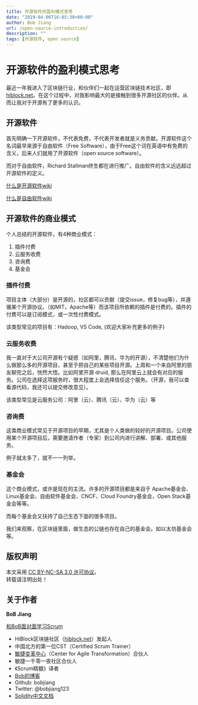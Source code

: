```yaml
---
title: 开源软件的盈利模式思考
date: "2019-04-06T16:05:38+08:00"
author: Bob Jiang
url: /open-source-introduction/
description: ""
tags: [开源软件, open source]
---
```


# 开源软件的盈利模式思考

最近一年我进入了区块链行业，和伙伴们一起在运营区块链技术社区，即 [hiblock.net](http://hiblock.net)。在这个过程中，对我影响最大的是接触到很多开源社区的伙伴。从而让我对于开源有了更多的认识。

## 开源软件
首先明确一下开源软件，不代表免费，不代表开发者就是义务贡献。开源软件这个名词最早来源于自由软件（Free Software），由于Free这个词在英语中有免费的含义，后来人们就用了开源软件（open source software）。

而对于自由软件，Richard Stallman终生都在进行推广。自由软件的含义远远超过开源软件的定义。

[什么是开源软件wiki](https://zh.wikipedia.org/zh-hans/%E5%BC%80%E6%BA%90%E8%BD%AF%E4%BB%B6)

[什么是自由软件wiki](https://zh.wikipedia.org/wiki/%E8%87%AA%E7%94%B1%E8%BD%AF%E4%BB%B6)

## 开源软件的商业模式

个人总结的开源软件，有4种商业模式：

1. 插件付费
2. 云服务收费
3. 咨询费
4. 基金会

### 插件付费
项目主体（大部分）是开源的，社区都可以贡献（提交issue，修复bug等），并遵循某个开源协议。（如MIT，Apache等）而该项目所依赖的插件是付费的。插件的付费可以是订阅模式，或一次性付费模式。

该类型常见的项目有：Hadoop, VS Code, (欢迎大家补充更多的例子)

### 云服务收费
我一直对于大公司开源有个疑惑（如阿里，腾讯，华为的开源），不清楚他们为什么做那么多的开源项目，甚至于把自己的某些项目开源。上周和一个来自阿里的朋友聊完之后，恍然大悟。比如阿里开源 druid, 那么在阿里云上就会有对应的服务。公司在选择这项服务时，很大程度上会选择信任这个服务。（开源，我可以查看源代码，我还可以提交修改意见）。

该类型常见是云服务公司：阿里（云）、腾讯（云）、华为（云）等

### 咨询费
这类商业模式常见于开源项目的早期，尤其是个人类做的较好的开源项目。公司使用某个开源项目后，需要邀请作者（专家）到公司内进行讲解、部署、或其他服务。

例子就太多了，就不一一列举。

### 基金会
这个商业模式，或许是现在的主流。许多的开源项目都是来自于 Apache基金会、Linux基金会、自由软件基金会、CNCF、Cloud Foundry基金会，Open Stack基金会等等。

而每个基金会又扶持了自己生态下面的很多项目。

我们来观察，在区块链里面，做生态的公链也存在自己的基金会。如以太坊基金会等。

## 版权声明

本文采用 [CC BY-NC-SA 3.0 许可协议](https://creativecommons.org/licenses/by-nc-sa/3.0/deed.zh)。  
转载请注明出处！

## 关于作者

**BoB Jiang**

[和BoB面对面学习Scrum](https://appmopev1px9533.h5.xiaoeknow.com/homepage) 

- HiBlock区块链社区（[hiblock.net](https://hiblock.net)）发起人  
- 中国北方的第一位CST（Certified Scrum Trainer）  
- [敏捷变革中心](https://www.c4at.cn/)（Center for Agile Transformation）合伙人  
- 敏捷一千零一夜社区合伙人  
- 《Scrum精髓》译者
- [Bob的博客](http://www.bobjiang.com)
- Github: bobjiang
- Twitter: @bobjiang123
- [Solidity中文文档](https://solidity-cn.readthedocs.io/zh/develop/)